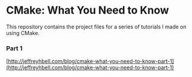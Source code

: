 # CMake: What You Need to Know

This repository contains the project files for a series of tutorials I made on using CMake.

### Part 1
[http://jeffreyhbell.com/blog/cmake-what-you-need-to-know-part-1](http://jeffreyhbell.com/blog/cmake-what-you-need-to-know-part-1)
